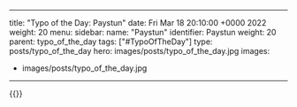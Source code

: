 
---
title: "Typo of the Day: Paystun"
date: Fri Mar 18 20:10:00 +0000 2022
weight: 20
menu:
  sidebar:
    name: "Paystun"
    identifier: Paystun
    weight: 20
    parent: typo_of_the_day
tags: ["#TypoOfTheDay"]
type: posts/typo_of_the_day
hero: images/posts/typo_of_the_day.jpg
images:
- images/posts/typo_of_the_day.jpg
---


{{<tweet user="mariatta" id="1504913027031867394">}}

